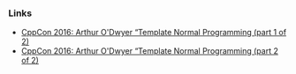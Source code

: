 ### Links

- [CppCon 2016: Arthur O'Dwyer “Template Normal Programming (part 1 of 2)](https://www.youtube.com/watch?v=vwrXHznaYLA&pp=ygUidGVtcGxhdGUgbm9ybWFsIHByb2dyYW1taW5nIGFydGh1cg%3D%3D)
- [CppCon 2016: Arthur O'Dwyer “Template Normal Programming (part 2 of 2)](https://www.youtube.com/watch?v=VIz6xBvwYd8&pp=ygUidGVtcGxhdGUgbm9ybWFsIHByb2dyYW1taW5nIGFydGh1cg%3D%3D)
